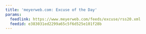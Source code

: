 ```yaml
---
title: 'meyerweb.com: Excuse of the Day'
params:
  feedlink: https://www.meyerweb.com/feeds/excuse/rss20.xml
  feedid: e383031ed2299a65c5f6d525e101f28b
---
```

